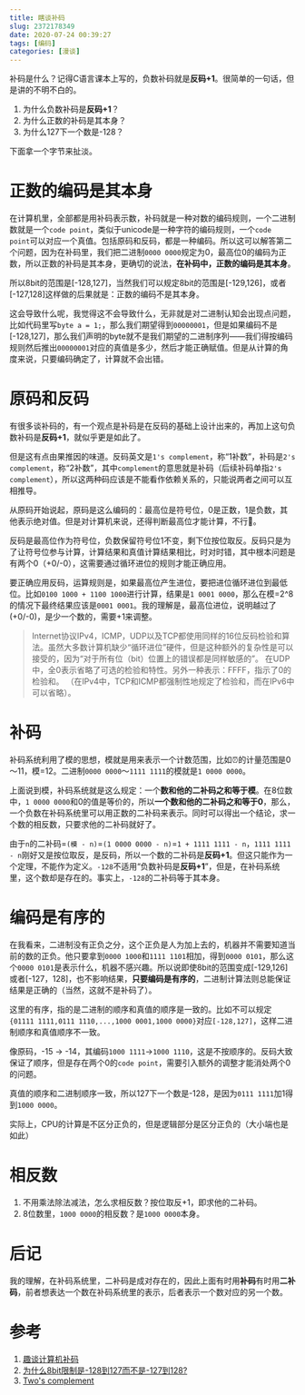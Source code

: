 ```yaml
---
title: 瞎谈补码
slug: 2372178349
date: 2020-07-24 00:39:27
tags: [编码]
categories: [漫谈] 
---
```

补码是什么？记得C语言课本上写的，负数补码就是**反码+1**。很简单的一句话，但是讲的不明不白的。

1. 为什么负数补码是**反码+1**？
2. 为什么正数的补码是其本身？
3. 为什么127下一个数是-128？

下面拿一个字节来扯淡。

# 正数的编码是其本身
在计算机里，全部都是用补码表示数，补码就是一种对数的编码规则，一个二进制数就是一个`code point`，类似于unicode是一种字符的编码规则，一个`code point`可以对应一个真值。包括原码和反码，都是一种编码。所以这可以解答第二个问题，因为在补码里，我们把二进制`0000 0000`规定为0，最高位0的编码为正数，所以正数的补码是其本身，更确切的说法，**在补码中，正数的编码是其本身**。

所以8bit的范围是[-128,127]，当然我们可以规定8bit的范围是[-129,126]，或者[-127,128]这样做的后果就是：正数的编码不是其本身。

这会导致什么呢，我觉得这不会导致什么，无非就是对二进制认知会出现点问题，比如代码里写`byte a = 1;`，那么我们期望得到`00000001`，但是如果编码不是[-128,127]，那么我们声明的byte就不是我们期望的二进制序列——我们得按编码规则然后推出`00000001`对应的真值是多少，然后才能正确赋值。但是从计算的角度来说，只要编码确定了，计算就不会出错。

# 原码和反码
有很多谈补码的，有一个观点是补码是在反码的基础上设计出来的，再加上这句负数补码是**反码+1**，就似乎更是如此了。

但是这有点由果推因的味道。反码英文是`1's complement`，称“1补数”，补码是`2's complement`，称“2补数”，其中`complement`的意思就是补码（后续补码单指`2's complement`），所以这两种码应该是不能看作依赖关系的，只能说两者之间可以互相推导。

从原码开始说起，原码是这么编码的：最高位是符号位，0是正数，1是负数，其他表示绝对值。但是对计算机来说，还得判断最高位才能计算，不行🙅。

反码是最高位作为符号位，负数保留符号位1不变，剩下位按位取反。反码只是为了让符号位参与计算，计算结果和真值计算结果相比，时对时错，其中根本问题是有两个0（+0/-0），这需要通过循环进位的规则才能正确应用。

要正确应用反码，运算规则是，如果最高位产生进位，要把进位循环进位到最低位。比如`0100 1000 + 1100 1000`进行计算，结果是`1 0001 0000`，那么在模=2^8的情况下最终结果应该是`0001 0001`。我的理解是，最高位进位，说明越过了(+0/-0)，是少一个数的，需要+1来调整。

> Internet协议IPv4，ICMP，UDP以及TCP都使用同样的16位反码检验和算法。虽然大多数计算机缺少“循环进位”硬件，但是这种额外的复杂性是可以接受的，因为“对于所有位（bit）位置上的错误都是同样敏感的”。 在UDP中，全0表示省略了可选的检验和特性。另外一种表示：FFFF，指示了0的检验和。 （在IPv4中，TCP和ICMP都强制性地规定了检验和，而在IPv6中可以省略）。

# 补码
补码系统利用了模的思想，模就是用来表示一个计数范围，比如⏰的计量范围是0～11，模=12。二进制`0000 0000`～`1111 1111`的模就是`1 0000 0000`。

上面说到模，补码系统就是这么规定：一个**数和他的二补码之和等于模**。在8位数中，`1 0000 0000`和0的值是等价的，所以**一个数和他的二补码之和等于0**，那么，一个负数在补码系统里可以用正数的二补码来表示。同时可以得出一个结论，求一个数的相反数，只要求他的二补码就好了。

由于`n`的二补码=`(模 - n)`=`(1 0000 0000 - n)`=`1 + 1111 1111 - n`，`1111 1111 - n`刚好又是按位取反，是反码，所以一个数的二补码是**反码+1**。但这只能作为一个定理，不能作为定义。`-128`不适用“负数补码是**反码+1**”，但是，在补码系统里，这个数却是存在的。事实上，`-128`的二补码等于其本身。

# 编码是有序的
在我看来，二进制没有正负之分，这个正负是人为加上去的，机器并不需要知道当前的数的正负。他只要拿到`0000 1000`和`1111 1101`相加，得到`0000 0101`，那么这个`0000 0101`是表示什么，机器不感兴趣。所以说即使8bit的范围变成[-129,126]或者[-127，128]，也不影响结果，**只要编码是有序的**，二进制计算法则总能保证结果是正确的（当然，这就不是补码了）。

这里的有序，指的是二进制的顺序和真值的顺序是一致的。比如不可以规定`{01111 1111,0111 1110,...,1000 0001,1000 0000}`对应`[-128,127]`，这样二进制顺序和真值顺序不一致。

像原码，-15 -> -14，其编码`1000 1111`->`1000 1110`，这是不按顺序的。反码大致保证了顺序，但是存在两个0的`code point`，需要引入额外的调整才能消处两个0的问题。

真值的顺序和二进制顺序一致，所以127下一个数是-128，是因为`0111 1111`加1得到`1000 0000`。

实际上，CPU的计算是不区分正负的，但是逻辑部分是区分正负的（大小端也是如此）


# 相反数
1. 不用乘法除法减法，怎么求相反数？按位取反+1，即求他的二补码。
2. 8位数里，`1000 0000`的相反数？是`1000 0000`本身。

# 后记
我的理解，在补码系统里，二补码是成对存在的，因此上面有时用**补码**有时用**二补码**，前者想表达一个数在补码系统里的表示，后者表示一个数对应的另一个数。

# 参考
1. [趣谈计算机补码](https://zhuanlan.zhihu.com/p/67227136)
2. [为什么8bit限制是-128到127而不是-127到128?](https://www.zhihu.com/question/405701348/answer/1329114111)
3. [Two's complement](https://en.wikipedia.org/wiki/Two%27s_complement)